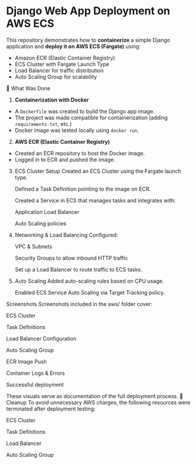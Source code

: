 # Django Web App Deployment on AWS ECS

This repository demonstrates how to **containerize** a simple Django application and **deploy it on AWS ECS (Fargate)** using:

- Amazon ECR (Elastic Container Registry)
- ECS Cluster with Fargate Launch Type
- Load Balancer for traffic distribution
- Auto Scaling Group for scalability

 🚀 What Was Done

1. **Containerization with Docker**
- A `Dockerfile` was created to build the Django app image.
- The project was made compatible for containerization (adding `requirements.txt`, etc.)
- Docker image was tested locally using `docker run`.

2. **AWS ECR (Elastic Container Registry)**
- Created an ECR repository to host the Docker image.
- Logged in to ECR and pushed the image.

3. ECS Cluster Setup
   Created an ECS Cluster using the Fargate launch type.

   Defined a Task Definition pointing to the image on ECR.

   Created a Service in ECS that manages tasks and integrates with:

   Application Load Balancer

   Auto Scaling policies

4. Networking & Load Balancing
   Configured:

   VPC & Subnets

   Security Groups to allow inbound HTTP traffic

   Set up a Load Balancer to route traffic to ECS tasks.

5. Auto Scaling
   Added auto-scaling rules based on CPU usage.

   Enabled ECS Service Auto Scaling via Target Tracking policy.
   
Screenshots
Screenshots included in the aws/ folder cover:

  ECS Cluster

  Task Definitions

  Load Balancer Configuration

  Auto Scaling Group

  ECR Image Push

  Container Logs & Errors

  Successful deployment

These visuals serve as documentation of the full deployment process.
🧽 Cleanup
To avoid unnecessary AWS charges, the following resources were terminated after deployment testing:

  ECS Cluster

  Task Definitions

  Load Balancer

  Auto Scaling Group

